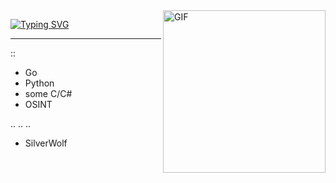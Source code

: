 <img align="right" alt="GIF" src="https://c.tenor.com/g1EvzuaM5b8AAAAd/tenor.gif" width="260px" margin="1px"/>

 [![Typing SVG](https://readme-typing-svg.herokuapp.com?font=Fira+Code&pause=1000&color=F700B0&center=false&vCenter=false&random=false&width=435&lines=hanabi)](https://git.io/typing-svg)

---
::
- Go
- Python
- some C/C#
- OSINT

..
..
..

- SilverWolf
